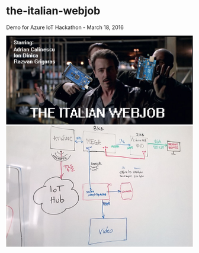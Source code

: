 # the-italian-webjob
Demo for Azure IoT Hackathon - March 18, 2016

![alt text](https://raw.githubusercontent.com/snobu/the-italian-webjob/master/ITALIAN.jpg "Logo Title Text 1")
![alt text](https://raw.githubusercontent.com/snobu/the-italian-webjob/master/diagram.png "Logo Title Text 1")
